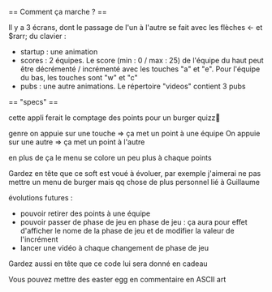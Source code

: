 == Comment ça marche ? ==

Il y a 3 écrans, dont le passage de l'un à l'autre se fait avec les flèches &larr; et $rarr; du clavier :
* startup : une animation
* scores : 2 équipes. Le score (min : 0 / max : 25) de l'équipe du haut peut être décrémenté / incrémenté avec les touches "a" et "e". Pour l'équipe du bas, les touches sont "w" et "c"
* pubs : une autre animations. Le répertoire "videos" contient 3 pubs



== "specs" ==

cette appli ferait le comptage des points pour un burger quizz

genre on appuie sur une touche => ça met un point à une équipe
On appuie sur une autre => ça met un point à l'autre

en plus de ça le menu se colore un peu plus à chaque points

Gardez en tête que ce soft est voué à évoluer, par exemple j'aimerai ne pas mettre un menu de burger mais qq chose de plus personnel lié à Guillaume

évolutions futures : 
 - pouvoir retirer des points à une équipe
 - pouvoir passer de phase de jeu en phase de jeu : ça aura pour effet d'afficher le nome de la phase de jeu et de modifier la valeur de l'incrément
 - lancer une vidéo à chaque changement de phase de jeu

 Gardez aussi en tête que ce code lui sera donné en cadeau

 Vous pouvez mettre des easter egg en commentaire en ASCII art
